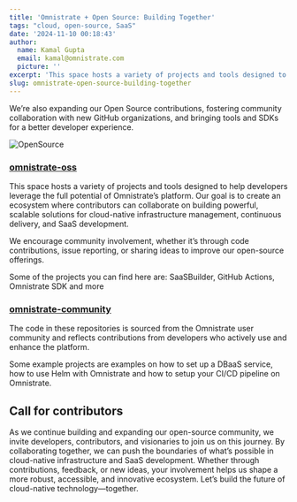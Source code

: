 ```yaml
---
title: 'Omnistrate + Open Source: Building Together'
tags: "cloud, open-source, SaaS"
date: '2024-11-10 00:18:43'
author:
  name: Kamal Gupta
  email: kamal@omnistrate.com
  picture: ''
excerpt: 'This space hosts a variety of projects and tools designed to help developers leverage the full potential of Omnistrate’s platform.'
slug: omnistrate-open-source-building-together
---
```


We’re also expanding our Open Source contributions, fostering community collaboration with new GitHub organizations, and bringing tools and SDKs for a better developer experience.

![OpenSource][15]


### [omnistrate-oss][11]


This space hosts a variety of projects and tools designed to help developers leverage the full potential of Omnistrate’s platform. Our goal is to create an ecosystem where contributors can collaborate on building powerful, scalable solutions for cloud-native infrastructure management, continuous delivery, and SaaS development. 

We encourage community involvement, whether it’s through code contributions, issue reporting, or sharing ideas to improve our open-source offerings. 

Some of the projects you can find here are: SaaSBuilder, GitHub Actions, Omnistrate SDK and more


### [omnistrate-community][12]


The code in these repositories is sourced from the Omnistrate user community and reflects contributions from developers who actively use and enhance the platform. 

Some example projects are examples on how to set up a DBaaS service, how to use Helm with Omnistrate and how to setup your CI/CD pipeline on Omnistrate. 


## Call for contributors


As we continue building and expanding our open-source community, we invite developers, contributors, and visionaries to join us on this journey. By collaborating together, we can push the boundaries of what’s possible in cloud-native infrastructure and SaaS development. Whether through contributions, feedback, or new ideas, your involvement helps us shape a more robust, accessible, and innovative ecosystem. Let’s build the future of cloud-native technology—together.


  [15]: https://drive.google.com/thumbnail?id=1shKJgqNCrw1FlbU2yOFBQDeZWQixiTXI&sz=w720
  [11]: https://github.com/omnistrate-oss
  [12]: https://github.com/omnistrate-community

